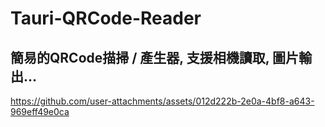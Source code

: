 # Tauri-QRCode-Reader

## 簡易的QRCode描掃 / 產生器, 支援相機讀取, 圖片輸出…

https://github.com/user-attachments/assets/012d222b-2e0a-4bf8-a643-969eff49e0ca